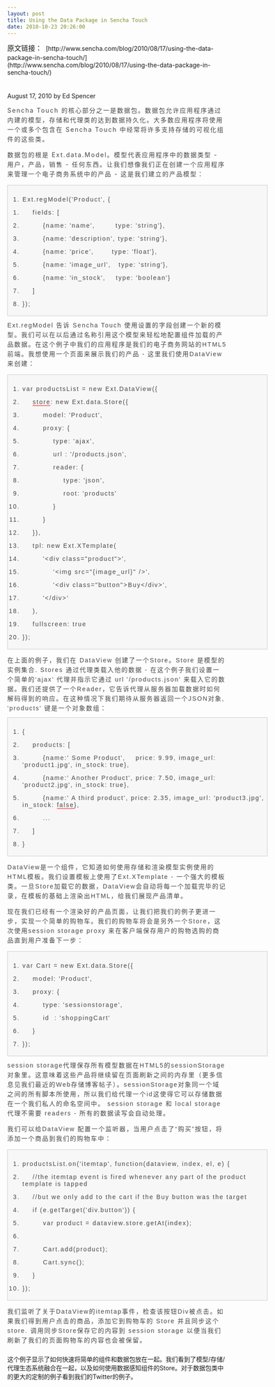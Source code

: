 ```yaml
---
layout: post
title: Using the Data Package in Sencha Touch
date: 2010-10-23 20:26:00
---
```

<div style="padding-bottom: 0px; margin-top: 0px; margin-right: 0px; margin-bottom: 0px; margin-left: 0px; min-height: 100px; padding-left: 0px; padding-right: 0px; word-wrap: break-word; padding-top: 0px;" class="t_msgfontfix" id="aeaoofnhgocdbnbeljkmbjdmhbcokfdb-mousedown"><font class="Apple-style-span" face="Verdana, Helvetica, Arial, sans-serif" size="3"><span class="Apple-style-span" style="border-collapse: collapse; line-height: normal;">原文链接：</span></font><span class="Apple-style-span" id="" style="border-collapse: separate; font-family: verdana, 'courier new'; line-height: 21px;">&nbsp;</span><span class="Apple-style-span" style="border-collapse: collapse; line-height: normal;"><font class="Apple-style-span" size="3" face="Verdana, Helvetica, Arial, sans-serif"></font></span>[http://www.sencha.com/blog/2010/08/17/using-the-data-package-in-sencha-touch/](http://www.sencha.com/blog/2010/08/17/using-the-data-package-in-sencha-touch/)</div>

August 17, 2010 by Ed Spencer

<span style="line-height: 22px; letter-spacing: 2px; color: #444444;" class="Apple-style-span">Sencha Touch&nbsp;的核心部分之一是数据包。</span><span style="line-height: 22px; letter-spacing: 2px; color: #444444;" class="Apple-style-span">数据包允许应用程序通过内建的模型，存储和代理类的达到数据持久化。</span><span style="line-height: 22px; letter-spacing: 2px; color: #444444;" class="Apple-style-span">大多数应用程序将使用一个或多个包含在&nbsp;</span><span style="line-height: 22px; letter-spacing: 2px; color: #444444;" class="Apple-style-span">Sencha Touch 中</span><span style="line-height: 22px; letter-spacing: 2px; color: #444444;" class="Apple-style-span">经常将许多支持存储的可视化组件的这些类。</span>

<span style="line-height: 22px; letter-spacing: 2px; color: #444444;" class="Apple-style-span">数据包的根是 Ext.data.Model。模型代表应用程序中的数据类型 - 用户，产品，销售 - 任何东西。让我们想像我们正在创建一个应用程序来管理一个电子商务系统中的产品&nbsp;- 这是我们建立的产品模型：</span>

<div style="padding-bottom: 0px; margin: 0px; min-height: 100px; padding-left: 0px; padding-right: 0px; word-wrap: break-word; padding-top: 0px;" class="t_msgfontfix"><font class="Apple-style-span">
<div style="background-image: url(http://bbs.ajaxjs.com/images/default/codebg.gif); border-bottom: #cccccc 1px solid; border-left: #cccccc 1px solid; padding-bottom: 5px; overflow-x: hidden; overflow-y: hidden; background-color: #f7f7f7; margin: 10px 0px; padding-left: 10px; width: 586px; padding-right: 0px; word-wrap: break-word; background-position: 0px 0px; border-top: #cccccc 1px solid; border-right: #cccccc 1px solid; padding-top: 10px; background-origin: initial; background-clip: initial;" class="blockcode">
<div style="padding-bottom: 0px; line-height: normal; margin: 0px; padding-left: 0px; padding-right: 0px; border-collapse: collapse; font-family: Verdana, Helvetica, Arial, sans-serif; word-wrap: break-word; letter-spacing: 2px; color: #444444; font-size: 14px; padding-top: 0px;" id="code0">

1.  Ext.regModel('Product', {</div>
<div style="padding-bottom: 0px; line-height: normal; margin: 0px; padding-left: 0px; padding-right: 0px; border-collapse: collapse; font-family: Verdana, Helvetica, Arial, sans-serif; word-wrap: break-word; letter-spacing: 2px; color: #444444; font-size: 14px; padding-top: 0px;" id="code0">

1.  &nbsp; &nbsp; fields: [

2.  &nbsp; &nbsp;&nbsp; &nbsp;&nbsp;&nbsp;{name: 'name',&nbsp; &nbsp;&nbsp; &nbsp;&nbsp;&nbsp;type: 'string'},

3.  &nbsp; &nbsp;&nbsp; &nbsp;&nbsp;&nbsp;{name: 'description', type: 'string'},

4.  &nbsp; &nbsp;&nbsp; &nbsp;&nbsp;&nbsp;{name: 'price',&nbsp; &nbsp;&nbsp; &nbsp; type: 'float'},

5.  &nbsp; &nbsp;&nbsp; &nbsp;&nbsp;&nbsp;{name: 'image_url',&nbsp; &nbsp;type: 'string'},

6.  &nbsp; &nbsp;&nbsp; &nbsp;&nbsp;&nbsp;{name: 'in_stock',&nbsp; &nbsp; type: 'boolean'}

7.  &nbsp; &nbsp; ]

8.  });</div></div><span style="line-height: 22px; border-collapse: collapse; font-family: Verdana, Helvetica, Arial, sans-serif; letter-spacing: 2px; color: #444444; font-size: 14px;" class="Apple-style-span">Ext.regModel&nbsp;告诉 Sencha Touch&nbsp;使用设置的字段创建一个新的模型。我们可以在以后通过名称引用这个模型来轻松地配置组件加载的产品数据。</span><font class="Apple-style-span" color="#444444" face="Verdana, Helvetica, Arial, sans-serif"><span style="line-height: 22px; border-collapse: collapse; letter-spacing: 2px;" class="Apple-style-span">在这个例子中我们的应用程序是我们的电子商务网站的HTML5前端。我想使用一个页面来展示我们的产品 - 这里我们使用DataView来创建：</span></font> 
<div style="background-image: url(http://bbs.ajaxjs.com/images/default/codebg.gif); border-bottom: #cccccc 1px solid; border-left: #cccccc 1px solid; padding-bottom: 5px; overflow-x: hidden; overflow-y: hidden; background-color: #f7f7f7; margin: 10px 0px; padding-left: 10px; width: 586px; padding-right: 0px; word-wrap: break-word; background-position: 0px 0px; border-top: #cccccc 1px solid; border-right: #cccccc 1px solid; padding-top: 10px; background-origin: initial; background-clip: initial;" class="blockcode">
<div style="padding-bottom: 0px; line-height: normal; margin: 0px; padding-left: 0px; padding-right: 0px; border-collapse: collapse; font-family: Verdana, Helvetica, Arial, sans-serif; word-wrap: break-word; letter-spacing: 2px; color: #444444; font-size: 14px; padding-top: 0px;" id="code1">

1.  var productsList = new Ext.DataView({

2.  &nbsp; &nbsp;&nbsp;<span style="border-bottom: #ff0000 1px solid; padding-bottom: 0px; line-height: normal; margin: 0px; padding-left: 0px; padding-right: 0px; word-wrap: break-word; white-space: nowrap; cursor: pointer; padding-top: 0px;" class="t_tag" href="tag.php?name=store">store</span>: new Ext.data.Store({

3.  &nbsp; &nbsp;&nbsp; &nbsp;&nbsp;&nbsp;model: 'Product',

4.  &nbsp; &nbsp;&nbsp; &nbsp;&nbsp;&nbsp;proxy: {

5.  &nbsp; &nbsp;&nbsp; &nbsp;&nbsp; &nbsp;&nbsp; &nbsp;type: 'ajax’,

6.  &nbsp; &nbsp;&nbsp; &nbsp;&nbsp; &nbsp;&nbsp; &nbsp;url : '/products.json',

7.  &nbsp; &nbsp;&nbsp; &nbsp;&nbsp; &nbsp;&nbsp; &nbsp;reader: {

8.  &nbsp; &nbsp;&nbsp; &nbsp;&nbsp; &nbsp;&nbsp; &nbsp;&nbsp; &nbsp; type: 'json',

9.  &nbsp; &nbsp;&nbsp; &nbsp;&nbsp; &nbsp;&nbsp; &nbsp;&nbsp; &nbsp; root: 'products'

10.  &nbsp; &nbsp;&nbsp; &nbsp;&nbsp; &nbsp;&nbsp; &nbsp;}

11.  &nbsp; &nbsp;&nbsp; &nbsp;&nbsp;&nbsp;}

12.  &nbsp; &nbsp; }),

13.  &nbsp; &nbsp; tpl: new Ext.XTemplate(

14.  &nbsp; &nbsp;&nbsp; &nbsp;&nbsp;&nbsp;'&lt;div class="product"&gt;',

15.  &nbsp; &nbsp;&nbsp; &nbsp;&nbsp; &nbsp;&nbsp; &nbsp;'&lt;img src="{image_url}" /&gt;',

16.  &nbsp; &nbsp;&nbsp; &nbsp;&nbsp; &nbsp;&nbsp; &nbsp;'&lt;div class="button"&gt;Buy&lt;/div&gt;',

17.  &nbsp; &nbsp;&nbsp; &nbsp;&nbsp;&nbsp;'&lt;/div&gt;'

18.  &nbsp; &nbsp; ),

19.  &nbsp; &nbsp; fullscreen: true

20.  });</div></div><span style="line-height: 22px; border-collapse: collapse; font-family: Verdana, Helvetica, Arial, sans-serif; letter-spacing: 2px; color: #444444; font-size: 14px;" class="Apple-style-span">
<div dir="ltr">在上面的例子，我们在 DataView 创建了一个Store。Store 是模型的实例集合. Stores 通过代理类载入他的数据 - 在这个例子我们设置一个简单的‘ajax’ 代理并指示它通过 url '/products.json' 来载入它的数据。我们还提供了一个Reader，它告诉代理从服务器加载数据时如何解码得到的响应。在这种情况下我们期待从服务器返回一个JSON对象<font class="Apple-style-span" color="#444444" face="Verdana, Helvetica, Arial, sans-serif"><span style="line-height: 22px; border-collapse: collapse; letter-spacing: 2px;" class="Apple-style-span">, <font color="#444444">'products'</font></span><span style="line-height: 22px; border-collapse: collapse; letter-spacing: 2px;" class="Apple-style-span"> 键是一个对象数组：</span></font> </div>
<div dir="ltr">
<div style="background-image: url(http://bbs.ajaxjs.com/images/default/codebg.gif); border-bottom: #cccccc 1px solid; border-left: #cccccc 1px solid; padding-bottom: 5px; overflow-x: hidden; overflow-y: hidden; background-color: #f7f7f7; margin: 10px 0px; padding-left: 10px; width: 586px; padding-right: 0px; word-wrap: break-word; background-position: 0px 0px; border-top: #cccccc 1px solid; border-right: #cccccc 1px solid; padding-top: 10px; background-origin: initial; background-clip: initial;" class="blockcode">
<div style="padding-bottom: 0px; line-height: normal; margin: 0px; padding-left: 0px; padding-right: 0px; border-collapse: collapse; font-family: Verdana, Helvetica, Arial, sans-serif; word-wrap: break-word; letter-spacing: 2px; color: #444444; font-size: 14px; padding-top: 0px;" id="code2">

1.  {

2.  &nbsp; &nbsp; products: [

3.  &nbsp; &nbsp;&nbsp; &nbsp;&nbsp;&nbsp;{name:' Some Product',&nbsp; &nbsp; price: 9.99, image_url: 'product1.jpg', in_stock: true},

4.  &nbsp; &nbsp;&nbsp; &nbsp;&nbsp;&nbsp;{name:' Another Product', price: 7.50, image_url: 'product2.jpg', in_stock: true},

5.  &nbsp; &nbsp;&nbsp; &nbsp;&nbsp;&nbsp;{name:' A third product', price: 2.35, image_url: 'product3.jpg', in_stock:&nbsp;<span style="border-bottom: #ff0000 1px solid; padding-bottom: 0px; line-height: normal; margin: 0px; padding-left: 0px; padding-right: 0px; word-wrap: break-word; white-space: nowrap; cursor: pointer; padding-top: 0px;" class="t_tag" href="tag.php?name=false">false</span>},

6.  &nbsp; &nbsp;&nbsp; &nbsp;&nbsp;&nbsp;...

7.  &nbsp; &nbsp; ]

8.  }</div></div><span style="line-height: 22px; border-collapse: collapse; font-family: Verdana, Helvetica, Arial, sans-serif; letter-spacing: 2px; color: #444444; font-size: 14px;" class="Apple-style-span"><font color="#000000"></font></span></div>
<div dir="ltr"><span style="line-height: 22px; border-collapse: collapse; font-family: Verdana, Helvetica, Arial, sans-serif; letter-spacing: 2px; color: #444444; font-size: 14px;" class="Apple-style-span">
<div dir="ltr">DataView是一个组件，它知道如何使用存储和渲染模型实例使用的HTML模板。我们设置模板上使用了Ext.XTemplate - 一个强大的模板类。一旦Store加载它的数据，DataView会自动将每一个加载完毕的记录，在模板的基础上渲染出HTML，给我们展现产品清单。

<font class="Apple-style-span" color="#444444" face="Verdana, Helvetica, Arial, sans-serif"><span style="line-height: 22px; border-collapse: collapse; letter-spacing: 2px;" class="Apple-style-span">现在我们已经有一个渲染好<font color="#444444">的产品</font></span><span style="line-height: 22px; border-collapse: collapse; letter-spacing: 2px;" class="Apple-style-span">页面，让我们把我们的例子更进一步，实现一个简单的购物车。我们的购物车将会是另外一个Store，这次使用session storage proxy&nbsp;来在客户端保存用户的购物选购的商品直到用户准备下一步：</span></font> </div></span></div>
<div dir="ltr">
<div style="background-image: url(http://bbs.ajaxjs.com/images/default/codebg.gif); border-bottom: #cccccc 1px solid; border-left: #cccccc 1px solid; padding-bottom: 5px; overflow-x: hidden; overflow-y: hidden; background-color: #f7f7f7; margin: 10px 0px; padding-left: 10px; width: 586px; padding-right: 0px; word-wrap: break-word; background-position: 0px 0px; border-top: #cccccc 1px solid; border-right: #cccccc 1px solid; padding-top: 10px; background-origin: initial; background-clip: initial;" class="blockcode">
<div style="padding-bottom: 0px; line-height: normal; margin: 0px; padding-left: 0px; padding-right: 0px; border-collapse: collapse; font-family: Verdana, Helvetica, Arial, sans-serif; word-wrap: break-word; letter-spacing: 2px; color: #444444; font-size: 14px; padding-top: 0px;" id="code6">

1.  var Cart = new Ext.data.Store({

2.  &nbsp; &nbsp; model: 'Product',

3.  &nbsp; &nbsp; proxy: {

4.  &nbsp; &nbsp;&nbsp; &nbsp;&nbsp;&nbsp;type: 'sessionstorage',

5.  &nbsp; &nbsp;&nbsp; &nbsp;&nbsp;&nbsp;id&nbsp;&nbsp;: 'shoppingCart'

6.  &nbsp; &nbsp; }

7.  });</div></div><span style="line-height: 22px; border-collapse: collapse; font-family: Verdana, Helvetica, Arial, sans-serif; letter-spacing: 2px; color: #444444; font-size: 14px;" class="Apple-style-span"><font color="#444444">session storage</font></span><span style="line-height: 22px; border-collapse: collapse; font-family: Verdana, Helvetica, Arial, sans-serif; letter-spacing: 2px; color: #444444; font-size: 14px;" class="Apple-style-span">代理保存<font color="#444444">所有模型数据</font></span><span style="line-height: 22px; border-collapse: collapse; font-family: Verdana, Helvetica, Arial, sans-serif; letter-spacing: 2px; color: #444444; font-size: 14px;" class="Apple-style-span">在HTML5的sessionStorage对象里。这意味着这些产品将继续留在页面刷新之间的内存里（更多信息见我们最近的Web存储博客帖子）。sessionStorage对象同一个域之间的所有脚本所使用，所以我们给代理一个id这使得它可以存储<font color="#444444">数据</font></span><span style="line-height: 22px; border-collapse: collapse; font-family: Verdana, Helvetica, Arial, sans-serif; letter-spacing: 2px; color: #444444; font-size: 14px;" class="Apple-style-span">在一个我们<font color="#444444">私人</font></span><span style="line-height: 22px; border-collapse: collapse; font-family: Verdana, Helvetica, Arial, sans-serif; letter-spacing: 2px; color: #444444; font-size: 14px;" class="Apple-style-span">的命名空间中。</span><span style="line-height: 22px; border-collapse: collapse; font-family: Verdana, Helvetica, Arial, sans-serif; letter-spacing: 2px; color: #444444; font-size: 14px;" class="Apple-style-span"> session storage 和 local storage 代理不需要 readers - 所有的数据读写会自动处理。

</span><font class="Apple-style-span" color="#444444" face="Verdana, Helvetica, Arial, sans-serif"><span style="line-height: 22px; border-collapse: collapse; letter-spacing: 2px;" class="Apple-style-span">我们可以给DataView 配置一个监听器，当用户点击了“购买”按钮，将添加一个商品到我们的购物车中：</span></font> </div>
<div dir="ltr">
<div style="background-image: url(http://bbs.ajaxjs.com/images/default/codebg.gif); border-bottom: #cccccc 1px solid; border-left: #cccccc 1px solid; padding-bottom: 5px; overflow-x: hidden; overflow-y: hidden; background-color: #f7f7f7; margin: 10px 0px; padding-left: 10px; width: 586px; padding-right: 0px; word-wrap: break-word; background-position: 0px 0px; border-top: #cccccc 1px solid; border-right: #cccccc 1px solid; padding-top: 10px; background-origin: initial; background-clip: initial;" class="blockcode">
<div style="padding-bottom: 0px; line-height: normal; margin: 0px; padding-left: 0px; padding-right: 0px; border-collapse: collapse; font-family: Verdana, Helvetica, Arial, sans-serif; word-wrap: break-word; letter-spacing: 2px; color: #444444; font-size: 14px; padding-top: 0px;" id="code7">

1.  productsList.on('itemtap', function(dataview, index, el, e) {

2.  &nbsp; &nbsp; //the itemtap event is fired whenever any part of the product template is tapped

3.  &nbsp; &nbsp; //but we only add to the cart if the Buy button was the target

4.  &nbsp; &nbsp; if (e.getTarget('div.button')) {

5.  &nbsp; &nbsp;&nbsp; &nbsp;&nbsp;&nbsp;var product = dataview.store.getAt(index);

6.  &nbsp; &nbsp;&nbsp; &nbsp;&nbsp;&nbsp;

7.  &nbsp; &nbsp;&nbsp; &nbsp;&nbsp;&nbsp;Cart.add(product);

8.  &nbsp; &nbsp;&nbsp; &nbsp;&nbsp;&nbsp;Cart.sync();

9.  &nbsp; &nbsp; }

10.  });</div></div></div>
</span></font><div dir="ltr"><font class="Apple-style-span"><span style="line-height: 22px; border-collapse: collapse; font-family: Verdana, Helvetica, Arial, sans-serif; letter-spacing: 2px; color: #444444; font-size: 14px;" class="Apple-style-span">
<div dir="ltr">我们监听了关于DataView的itemtap事件，检查该按钮Div被点击。如果我们得到用户点击的商品，添加它到购物车的 Store 并且同步这个store. 调用同步Store保存它的内容到<span style="line-height: 22px; border-collapse: collapse; font-family: Verdana, Helvetica, Arial, sans-serif; letter-spacing: 2px; color: #444444; font-size: 14px;" class="Apple-style-span"> session storage 以便当我们刷新了我们的页面<font color="#444444">购物车</font></span><span style="line-height: 22px; border-collapse: collapse; font-family: Verdana, Helvetica, Arial, sans-serif; letter-spacing: 2px; color: #444444; font-size: 14px;" class="Apple-style-span">的内容也会被保留。</span></div>
<div dir="ltr"><span style="line-height: 22px; border-collapse: collapse; font-family: Verdana, Helvetica, Arial, sans-serif; letter-spacing: 2px; color: #444444; font-size: 14px;" class="Apple-style-span"></span><span style="line-height: 22px; border-collapse: collapse; font-family: Verdana, Helvetica, Arial, sans-serif; letter-spacing: 2px; color: #444444; font-size: 14px;" class="Apple-style-span"></span>&nbsp;</div><span style="line-height: 22px; border-collapse: collapse; font-family: Verdana, Helvetica, Arial, sans-serif; letter-spacing: 2px; color: #444444; font-size: 14px;" class="Apple-style-span">
</span></span></font><div dir="ltr"><font class="Apple-style-span">这个例子显示了如何快速将简单的组件和数据包放在一起。我们看到了模型/存储/代理生态系统融合在一起，以及如何使用数据感知组件的Store。对于数据包类中的更大的定制的例子看到我们的Twitter的例子。</font></div></div></div>
<div style="padding-bottom: 0px; line-height: normal; margin: 20px auto; padding-left: 0px; width: 165px; padding-right: 0px; display: block; border-collapse: collapse; font-family: Verdana, Helvetica, Arial, sans-serif; word-wrap: break-word; height: 50px; color: #444444; clear: both; font-size: 12px; padding-top: 0px;" class="useraction"></div>